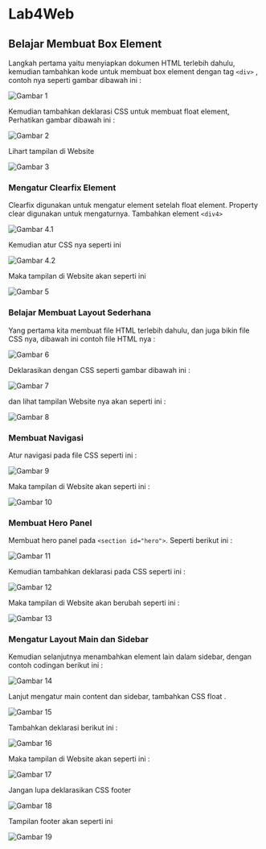 # Lab4Web
## Belajar Membuat Box Element

Langkah pertama yaitu menyiapkan dokumen HTML terlebih dahulu, kemudian tambahkan kode
untuk membuat box element dengan tag `<div>` , contoh nya seperti gambar dibawah ini :

![Gambar 1](img/ss1.png)

Kemudian tambahkan deklarasi CSS untuk membuat float element, Perhatikan gambar dibawah ini :

![Gambar 2](img/ss2.png)

Lihart tampilan di Website 

![Gambar 3](img/ss3.png)

### Mengatur Clearfix Element

Clearfix digunakan untuk mengatur element setelah float element. Property clear digunakan untuk mengaturnya.
Tambahkan element `<div4>` 

![Gambar 4.1](img/ss4.1.png)

Kemudian atur CSS nya seperti ini 

![Gambar 4.2](img/ss4.2.png)

Maka tampilan di Website akan seperti ini 

![Gambar 5](img/ss5.png)

### Belajar Membuat Layout Sederhana

Yang pertama kita membuat file HTML terlebih dahulu, dan juga bikin file CSS nya, dibawah ini contoh file HTML nya :

![Gambar 6](img/ss6.png)

Deklarasikan dengan CSS seperti gambar dibawah ini :

![Gambar 7](img/ss8.png)

dan lihat tampilan Website nya akan seperti ini :

![Gambar 8](img/ss9.png)

### Membuat Navigasi

Atur navigasi pada file CSS seperti ini :

![Gambar 9](img/ss10.png)

Maka tampilan di Website akan seperti ini :

![Gambar 10](img/ss11.png)

### Membuat Hero Panel

Membuat hero panel pada `<section id="hero">`. Seperti berikut ini :

![Gambar 11](img/ss12.png)

Kemudian tambahkan deklarasi pada CSS seperti ini :

![Gambar 12](img/ss13.png)

Maka tampilan di Website akan berubah seperti ini :

![Gambar 13](img/ss14.png)

### Mengatur Layout Main dan Sidebar

Kemudian selanjutnya menambahkan element lain dalam sidebar, dengan contoh codingan berikut ini :

![Gambar 14](img/ss16.png)

Lanjut mengatur main content dan sidebar, tambahkan CSS float .

![Gambar 15](img/ss15.png)

Tambahkan deklarasi berikut ini :

![Gambar 16](img/ss17.png)

Maka tampilan di Website akan seperti ini :

![Gambar 17](img/ss18.png)

Jangan lupa deklarasikan CSS footer 

![Gambar 18](img/ss19.png)

Tampilan footer akan seperti ini 

![Gambar 19](img/ss20.png)


